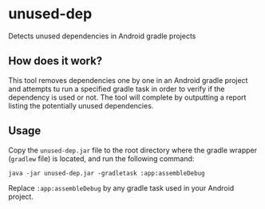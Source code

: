 # unused-dep
Detects unused dependencies in Android gradle projects

## How does it work?
This tool removes dependencies one by one in an Android gradle project and attempts tu run a specified gradle task
in order to verify if the dependency is used or not. The tool will complete by outputting a report listing the potentially unused dependencies.

## Usage
Copy the `unused-dep.jar` file to the root directory where the gradle wrapper (`gradlew` file) is located, and run the following command:
```
java -jar unused-dep.jar -gradletask :app:assembleDebug
```
Replace `:app:assembleDebug` by any gradle task used in your Android project.
